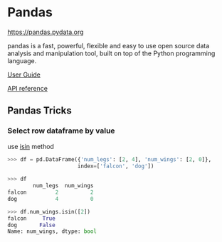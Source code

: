 # Pandas

https://pandas.pydata.org

pandas is a fast, powerful, flexible and easy to use open source data analysis and manipulation tool,
built on top of the Python programming language.

[User Guide](https://pandas.pydata.org/docs/user_guide/index.html)

[API reference](https://pandas.pydata.org/docs/reference/index.html)

## Pandas Tricks

### Select row dataframe by value

use [isin](https://pandas.pydata.org/pandas-docs/stable/reference/api/pandas.DataFrame.isin.html) method

```python
>>> df = pd.DataFrame({'num_legs': [2, 4], 'num_wings': [2, 0]},
                      index=['falcon', 'dog'])
                  
>>> df
        num_legs  num_wings
falcon         2          2
dog            4          0

```

```python
>>> df.num_wings.isin([2])
falcon     True
dog       False
Name: num_wings, dtype: bool
```
